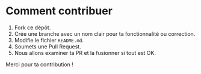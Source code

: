 # Comment contribuer

1. Fork ce dépôt.
2. Crée une branche avec un nom clair pour ta fonctionnalité ou correction.
3. Modifie le fichier `README.md`.
4. Soumets une Pull Request.
5. Nous allons examiner ta PR et la fusionner si tout est OK.

Merci pour ta contribution !
